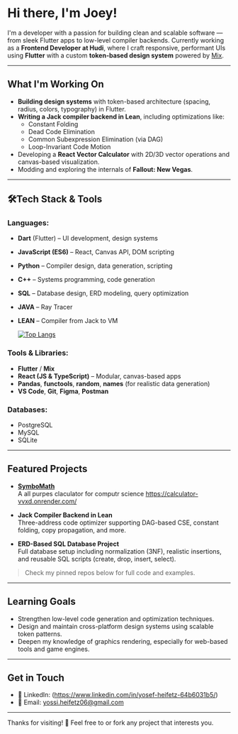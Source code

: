 # Hi there, I'm Joey!

I'm a developer with a passion for building clean and scalable software — from sleek Flutter apps to low-level compiler backends. Currently working as a **Frontend Developer at Hudi**, where I craft responsive, performant UIs using **Flutter** with a custom **token-based design system** powered by [Mix](https://pub.dev/packages/mix).

---

## What I'm Working On

- **Building design systems** with token-based architecture (spacing, radius, colors, typography) in Flutter.
- **Writing a Jack compiler backend in Lean**, including optimizations like:
  - Constant Folding
  - Dead Code Elimination
  - Common Subexpression Elimination (via DAG)
  - Loop-Invariant Code Motion
- Developing a **React Vector Calculator** with 2D/3D vector operations and canvas-based visualization.
- Modding and exploring the internals of **Fallout: New Vegas**.

---

## 🛠Tech Stack & Tools

### Languages:
- **Dart** (Flutter) – UI development, design systems
- **JavaScript (ES6)** – React, Canvas API, DOM scripting
- **Python** – Compiler design, data generation, scripting
- **C++** – Systems programming, code generation
- **SQL** – Database design, ERD modeling, query optimization
- **JAVA** – Ray Tracer
- **LEAN** – Compiler from Jack to VM

  [![Top Langs](https://github-readme-stats.vercel.app/api/top-langs/?username=joey486)]([https://github.com/anuraghazra/github-readme-stats](https://github-readme-stats.vercel.app/api/top-langs/?username=joey486))

### Tools & Libraries:
- **Flutter** / **Mix**
- **React (JS & TypeScript)** – Modular, canvas-based apps
- **Pandas**, **functools**, **random**, **names** (for realistic data generation)
- **VS Code**, **Git**, **Figma**, **Postman**

### Databases:
- PostgreSQL
- MySQL
- SQLite

---

## Featured Projects

- **[SymboMath](https://github.com/joey486/Calculator)**  
  A all purpes claculator for computr science
  https://calculator-vvxd.onrender.com/

- **Jack Compiler Backend in Lean**  
  Three-address code optimizer supporting DAG-based CSE, constant folding, copy propagation, and more.

- **ERD-Based SQL Database Project**  
  Full database setup including normalization (3NF), realistic insertions, and reusable SQL scripts (create, drop, insert, select).

> Check my pinned repos below for full code and examples.

---

## Learning Goals

- Strengthen low-level code generation and optimization techniques.
- Design and maintain cross-platform design systems using scalable token patterns.
- Deepen my knowledge of graphics rendering, especially for web-based tools and game engines.

---

## Get in Touch

- 💼 LinkedIn: (https://www.linkedin.com/in/yosef-heifetz-64b6031b5/)
- 📧 Email: yossi.heifetz06@gmail.com


---

Thanks for visiting! 🙌 Feel free to or fork any project that interests you.
